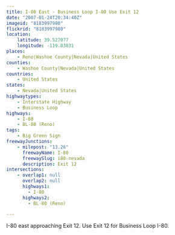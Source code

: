 ```yaml
---
title: I-80 East - Business Loop I-80 Use Exit 12
date: "2007-01-24T20:34:40Z"
imageid: "8183997980"
flickrid: "8183997980"
location:
    latitude: 39.527077
    longitude: -119.83831
places:
    - Reno|Washoe County|Nevada|United States
counties:
    - Washoe County|Nevada|United States
countries:
    - United States
states:
    - Nevada|United States
highwaytypes:
    - Interstate Highway
    - Business Loop
highways:
    - I-80
    - BL-80 (Reno)
tags:
    - Big Green Sign
freewayJunctions:
    - milepost: "13.26"
      freewayName: I-80
      freewaySlug: i80-nevada
      description: Exit 12
intersections:
    - overlap1: null
      overlap2: null
      highways1:
        - I-80
      highways2:
        - BL-80 (Reno)

---
```

I-80 east approaching Exit 12.  Use Exit 12 for Business Loop I-80.